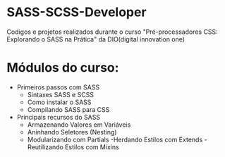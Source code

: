 # SASS-SCSS-Developer

Codigos e projetos realizados durante o curso "Pré-processadores CSS: Explorando o SASS na Prática" da DIO(digital innovation one)

# Módulos do curso:
- Primeiros passos com SASS
    - Sintaxes SASS e SCSS
    - Como instalar o SASS
    - Compilando SASS para CSS
- Principais recursos do SASS 
    - Armazenando Valores em Variáveis
    - Aninhando Seletores (Nesting)
    - Modularizando com Partials
    -Herdando Estilos com Extends
    -Reutilizando Estilos com Mixins

